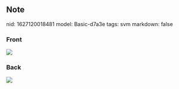 ## Note
nid: 1627120018481
model: Basic-d7a3e
tags: svm
markdown: false

### Front
<img src="paste-aa1e395a25e17fb21edc5bdad3e41c88e94930f1.jpg">

### Back
<img src="paste-2744b3cc39c18a96a3ff423fd26bda3d4ee1af47.jpg">
